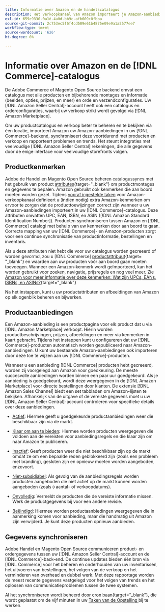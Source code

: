 ```yaml
---
title: Informatie over Amazon en de handelscatalogus
description: Het verkoopkanaal van Amazon importeert je Amazon-aanbiedingen in je Commerce-achtergrond en synchroniseert voortdurend met producten en verkopen.
exl-id: 659c9830-0a1d-4a0d-bb9c-afb609c0fbba
source-git-commit: 2c753ec5f6f4cd509e61b4875e09e9a1a2577ee7
workflow-type: tm+mt
source-wordcount: '626'
ht-degree: 0%

---
```


# Informatie over Amazon en de [!DNL Commerce]-catalogus

De Adobe Commerce of Magento Open Source backend omvat een catalogus met alle producten en bijbehorende montages en informatie (beelden, opties, prijzen, en meer) en orde en verzendconfiguraties. Uw [!DNL Amazon Seller Central]-account heeft ook een catalogus en orderconfiguraties, waarbij uw verkoop strikt wordt gevolgd via [!DNL Amazon Marketplace].

Om uw productcatalogus en verkoop beter te beheren en te bekijken via één locatie, importeert Amazon uw Amazon-aanbiedingen in uw [!DNL Commerce]-backend, synchroniseert deze voortdurend met producten en verkoop en rapporteert problemen en trends. Het steunt integraties met veelvoudige [!DNL Amazon Seller Central] rekeningen, die alle gegevens door de enige interface voor veelvoudige storefronts volgen.

## Productkenmerken

Adobe de Handel en Magento Open Source beheren catalogussyncs met het gebruik van product [attributes](https://docs.magento.com/user-guide/catalog/product-attributes.html){target=&quot;_blank&quot;} om productmontages en gegevens te bepalen. Amazon gebruikt ook kenmerken die aan boord moeten worden gezet. Tijdens [vooraf ingestelde taken](./amazon-pre-setup-tasks.md) voor Amazon-verkoopkanaal definieert u (indien nodig) extra Amazon-kenmerken om ervoor te zorgen dat de producttoewijzingen correct zijn wanneer u uw Amazon-aanbiedingen importeert in uw [!DNL Commerce]-catalogus. Deze attributen omvatten UPC, EAN, ISBN, en ASIN ([!DNL Amazon Standard Identification Number]). Producten synchroniseren tussen Amazon en [!DNL Commerce] catalogi met behulp van uw kenmerken door aan boord te gaan. Correcte mapping van uw [!DNL Commerce]- en Amazon-producten zorgt voor een continue synchronisatie van productinformatie, bestellingen en inventaris.

Als u deze attributen niet hebt die voor uw catalogus worden gecreeerd of worden gevormd, zou u [!DNL Commerce] [productattribuut](https://docs.magento.com/user-guide/catalog/product-attributes.html){target= &quot;_blank&quot;} en waarden aan uw producten vóór aan boord gaan moeten toevoegen. Wanneer een Amazon-kenmerk wordt geïmporteerd, kan het worden gebruikt voor zoeken, navigatie, prijsregels en nog veel meer. Zie [Amazon voor meer informatie over deze kenmerken: Wat zijn UPCs, EANs, ISBNs, en ASINs?](https://www.amazon.com/gp/seller/asin-upc-isbn-info.html){target=&quot;_blank&quot;}

Na het instappen, kunt u uw productattributen en afbeeldingen van Amazon op elk ogenblik beheren en bijwerken.

## Productaanbiedingen

Een Amazon-aanbieding is een productpagina voor elk product dat u via [!DNL Amazon Marketplace] verkoopt. Hierin worden productbeschrijvingen, prijzen, afbeeldingen en meer via kenmerken in kaart gebracht. Tijdens het instappen kunt u configureren dat uw [!DNL Commerce]-producten automatisch worden gepubliceerd naar Amazon-aanbiedingen. U kunt uw bestaande Amazon-aanbiedingen ook importeren door deze toe te wijzen aan uw [!DNL Commerce]-producten.

Wanneer u een aanbieding [!DNL Commerce] producten hebt gecreeerd, worden zij voorgelegd aan Amazon voor goedkeuring. De meeste succesvolle aanbiedingen worden binnen een paar uur goedgekeurd. Als je aanbieding is goedgekeurd, wordt deze weergegeven in de [!DNL Amazon Marketplace] voor directe bestellingen door klanten. De extensie [!DNL Amazon Sales Channel] biedt een set tabbladen om Amazon-lijsten te bekijken. Afhankelijk van de uitgave of de vereiste gegevens moet u uw [!DNL Amazon Seller Central]-account controleren voor specifieke details over deze aanbiedingen.

- [Actief](./active-listings.md): Hiermee geeft u goedgekeurde productaanbiedingen weer die beschikbaar zijn via de markt.

- [Klaar om aan te bieden](./ready-to-list.md): Hiermee worden producten weergegeven die voldoen aan de vereisten voor aanbiedingsregels en die klaar zijn om naar Amazon te publiceren.

- [Inactief](./inactive-listings.md): Geeft producten weer die niet beschikbaar zijn op de markt omdat ze om een bepaalde reden geblokkeerd zijn (zoals een probleem met branding), gesloten zijn en opnieuw moeten worden aangeboden, enzovoort.

- [Niet-subsidiabel](./ineligible-listings.md): Als gevolg van de aanbiedingsregels worden producten aangeboden die niet actief op de markt kunnen worden aangeboden (zoals  `0` aantal- of verkoopdatums).

- [Onvolledig](./incomplete-listings.md): Vermeldt de producten die de vereiste informatie missen. Werk de productgegevens bij voor een andere revisie.

- [Beëindigd](./ended-listings.md): Hiermee worden productaanbiedingen weergegeven die in aanmerking komen voor aanbieding, maar die handmatig uit Amazon zijn verwijderd. Je kunt deze producten opnieuw aanbieden.

## Gegevens synchroniseren

Adobe Handel en Magento Open Source communiceren product- en ordergegevens tussen uw [!DNL Amazon Seller Central]-account en de [!DNL Commerce]-back-end. De continue updates bieden één bron via [!DNL Commerce] voor het beheren en onderhouden van uw inventarissen, het uitvoeren van bestellingen, het volgen van de verkoop en het verminderen van overhead en dubbel werk. Met deze rapportage worden de meest recente gegevens vastgelegd voor het volgen van trends en het oplossen van communicatieproblemen tussen de twee systemen.

Al het synchroniseren wordt beheerd door [cron baan](https://docs.magento.com/user-guide/system/cron.html){target=&quot;_blank&quot;}, die wordt geplaatst om de vijf minuten in uw [Taken van de Opstelling ](./amazon-pre-setup-tasks.md) bij te werken.
